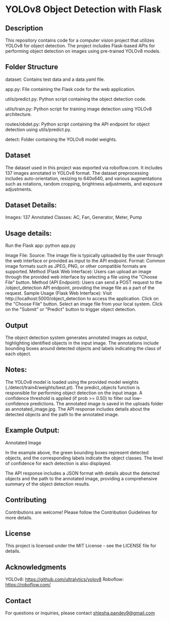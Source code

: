 # YOLOv8 Object Detection with Flask
## Description
This repository contains code for a computer vision project that utilizes YOLOv8 for object detection. The project includes Flask-based APIs for performing object detection on images using pre-trained YOLOv8 models.

## Folder Structure
dataset: Contains test data and a data.yaml file.

app.py: File containing the Flask code for the web application.

utils/predict.py: Python script containing the object detection code.

utils/train.py: Python script for training image detection using YOLOv8 architecture.

routes/obdet.py: Python script containing the API endpoint for object detection using utils/predict.py.

detect: Folder containing the YOLOv8 model weights.

## Dataset
The dataset used in this project was exported via roboflow.com. It includes 137 images annotated in YOLOv8 format. The dataset preprocessing includes auto-orientation, resizing to 640x640, and various augmentations such as rotations, random cropping, brightness adjustments, and exposure adjustments.

## Dataset Details:
Images: 137
Annotated Classes: AC, Fan, Generator, Meter, Pump

## Usage details:
Run the Flask app: python app.py

Image File:
Source: The image file is typically uploaded by the user through the web interface or provided as input to the API endpoint.
Format: Common image formats such as JPEG, PNG, or other compatible formats are supported.
Method (Flask Web Interface): Users can upload an image through the provided web interface by selecting a file using the "Choose File" button.
Method (API Endpoint): Users can send a POST request to the /object_detection API endpoint, providing the image file as a part of the request.
Sample Usage (Flask Web Interface):
Visit http://localhost:5000/object_detection to access the application.
Click on the "Choose File" button.
Select an image file from your local system.
Click on the "Submit" or "Predict" button to trigger object detection.

## Output
The object detection system generates annotated images as output, highlighting identified objects in the input image. The annotations include bounding boxes around detected objects and labels indicating the class of each object.

## Notes:
The YOLOv8 model is loaded using the provided model weights (./detect/train4/weights/best.pt).
The predict_objects function is responsible for performing object detection on the input image.
A confidence threshold is applied (if prob >= 0.50) to filter out low-confidence predictions.
The annotated image is saved in the uploads folder as annotated_image.jpg.
The API response includes details about the detected objects and the path to the annotated image.

## Example Output:
Annotated Image

In the example above, the green bounding boxes represent detected objects, and the corresponding labels indicate the object classes. The level of confidence for each detection is also displayed.

The API response includes a JSON format with details about the detected objects and the path to the annotated image, providing a comprehensive summary of the object detection results.

## Contributing
Contributions are welcome! Please follow the Contribution Guidelines for more details.

## License
This project is licensed under the MIT License - see the LICENSE file for details.

## Acknowledgments
YOLOv8: https://github.com/ultralytics/yolov8
Roboflow: https://roboflow.com/
## Contact
For questions or inquiries, please contact shlesha.pandey9@gmail.com
